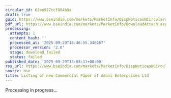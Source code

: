 ```yaml
---
circular_id: 63ee927ccf084b9a
draft: true
guid: https://www.bseindia.com/markets/MarketInfo/DispNoticesNCirculars.aspx?Noticeid={CAD8C2DE-8F86-455B-B541-DE92734BAA15}&noticeno=20250929-59&dt=09/29/2025&icount=59&totcount=87&flag=0
pdf_url: https://www.bseindia.com/markets/MarketInfo/DownloadAttach.aspx?id=20250929-59&attachedId=
processing:
  attempts: 1
  content_hash: ''
  processed_at: '2025-09-29T18:46:55.340267'
  processor_version: '2.0'
  stage: download_failed
  status: failed
published_date: '2025-09-29T13:03:11+00:00'
rss_url: https://www.bseindia.com/markets/MarketInfo/DispNoticesNCirculars.aspx?Noticeid={CAD8C2DE-8F86-455B-B541-DE92734BAA15}&noticeno=20250929-59&dt=09/29/2025&icount=59&totcount=87&flag=0
source: bse
title: Listing of new Commercial Paper of Adani Enterprises Ltd
---
```


Processing in progress...